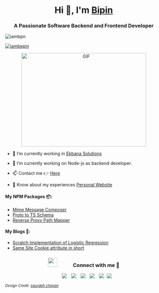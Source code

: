 <h1 align="center">Hi 👋, I'm <a href="https://bipin-maharjan.com.np/" target="blank">Bipin</a></h1>
<h3 align="center">A Passionate Software Backend and Frontend Developer</h3>

<p align="left"> <img src="https://komarev.com/ghpvc/?username=iambpn&label=Profile%20views&color=0e75b6&style=flat" alt="iambpn" /> </p>

<p align="left"> <a href="https://twitter.com/iambepin" target="blank"><img src="https://img.shields.io/twitter/follow/iambepin?logo=twitter&style=for-the-badge" alt="iambepin" /></a> </p>

<div align="center">
  <a target="_blank" align="center">
    <img align="center" top="500" height="300" width="400" alt="GIF" src="https://media.giphy.com/media/SWoSkN6DxTszqIKEqv/giphy.gif">
  </a>
</div>
  
- 🔭 I’m currently working in <a href="https://www.ekbana.com/" target="blank">Ekbana Solutions</a> 

- 🌱 I’m currently working on Node-js as backend developer.

- 📫 Contact me 👉 <a href="mailto:bipinmhr10@gmail.com">Here</a>

- 📄 Know about my experiences <a href="https://bipin-maharjan.com.np/" target="blank">Personal Website</a>

<div>
	<h4>My NPM Packages 📦:</h4>
	<ul>
		<li>
			<a href="https://www.npmjs.com/package/mime_message_composer">Mime Message Composer</a>
		</li>
		<li>
			<a href="https://www.npmjs.com/package/proto_ts_schema">Proto to TS Schema</a>
		</li>
		<li>
			<a href="https://www.npmjs.com/package/reverse_proxy_pathmapper">Reverse Proxy Path Mapper</a>
		</li>
	</ul>
</div>

<div>
	<h4>My Blogs 📜:</h4>
	<ul>
		<li>
			<a href="https://bopon-maharjan.medium.com/scratch-implementation-of-logistic-regression-766461577d9f">Scratch Implementation of Logistic Regression</a>
		</li>
		<li>
			<a href="https://bopon-maharjan.medium.com/same-site-cookie-attribute-in-short-7930466d4800">Same Site Cookie attribute in short</a>
		</li>
	</ul>
</div>

<h3 align="center" > <img src="https://media.giphy.com/media/iY8CRBdQXODJSCERIr/giphy.gif" width="30" height="30" style="margin-right: 50px;">Connect with me 🤝 </h3>

<p align="center">

 <div align="center"  class="icons-social" style="margin-left: 10px;">
        <a style="margin-left: 10px;"  target="_blank" href="https://www.linkedin.com/in/iambepin/">
			<img src="https://img.icons8.com/doodle/40/000000/linkedin--v2.png"></a>
        <a style="margin-left: 10px;" target="_blank" href="https://github.com/iambpn">
		<img src="https://img.icons8.com/doodle/40/000000/github--v1.png"></a>
		<a style="margin-left: 10px;" target="_blank" href="https://stackoverflow.com/users/10903596/bipin-maharjan?tab=profile">
				<img src="https://img.icons8.com/external-tal-revivo-color-tal-revivo/40/000000/external-stack-overflow-is-a-question-and-answer-site-for-professional-logo-color-tal-revivo.png"></a>
	   <a style="margin-left: 10px;" target="_blank" href="https://bopon-maharjan.medium.com/">
					<img src="https://img.icons8.com/external-tanah-basah-basic-outline-tanah-basah/40/000000/external-medium-social-media-tanah-basah-basic-outline-tanah-basah.png"></a>
		<a style="margin-left: 10px;" target="_blank" href="https://twitter.com/iambepin">
			<img src="https://img.icons8.com/doodle/40/000000/twitter-squared--v2.png" ></a>
		<a style="margin-left: 5px;" target="_blank" href="https://bipin-maharjan.com.np/">
					<img src="https://img.icons8.com/plasticine/40/000000/resume.png" ></a>
      </div>

</p>


<sub>*Design Credit: [saurabh chavan](https://github.com/100rabhcsmc)*</sub>
